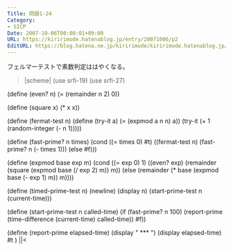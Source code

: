 ```yaml
---
Title: 問題1-24
Category:
- SICP
Date: 2007-10-06T00:00:01+09:00
URL: https://kiririmode.hatenablog.jp/entry/20071006/p2
EditURL: https://blog.hatena.ne.jp/kiririmode/kiririmode.hatenablog.jp/atom/entry/8454420450078216611
---
```


フェルマーテストで素数判定ははやくなる。

>|scheme|
(use srfi-19)
(use srfi-27)

(define (even? n)
  (= (remainder n 2) 0))

(define (square x) (* x x))

(define (fermat-test n)
  (define (try-it a)
    (= (expmod a n n) a))
  (try-it (+ 1 (random-integer (- n 1)))))

(define (fast-prime? n times)
  (cond ((= times 0) #t)
	((fermat-test n) (fast-prime? n (- times 1)))
	(else #f)))

(define (expmod base exp m)
  (cond ((= exp 0) 1)
	((even? exp)
	 (remainder (square (expmod base (/ exp 2) m))
		    m))
	(else
	 (remainder (* base (expmod base (- exp 1) m))
		    m))))


(define (timed-prime-test n)
  (newline)
  (display n)
  (start-prime-test n (current-time)))

(define (start-prime-test n called-time)
  (if (fast-prime? n 100)
      (report-prime (time-difference (current-time) called-time))
      #f))

(define (report-prime elapsed-time)
  (display " *** ")
  (display elapsed-time)
  #t
)
||<
